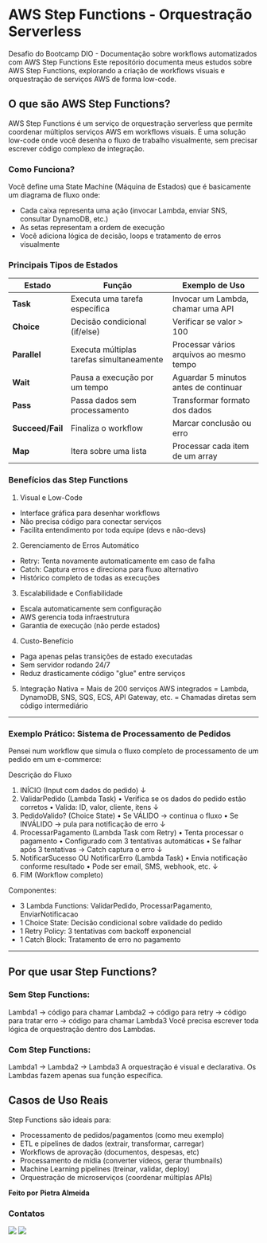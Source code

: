 #  AWS Step Functions - Orquestração Serverless

Desafio do Bootcamp DIO - Documentação sobre workflows automatizados com AWS Step Functions
Este repositório documenta meus estudos sobre AWS Step Functions, explorando a criação de workflows visuais e orquestração de serviços AWS de forma low-code.

## O que são AWS Step Functions?
AWS Step Functions é um serviço de orquestração serverless que permite coordenar múltiplos serviços AWS em workflows visuais. É uma solução low-code onde você desenha o fluxo de trabalho visualmente, sem precisar escrever código complexo de integração.

### Como Funciona?
Você define uma State Machine (Máquina de Estados) que é basicamente um diagrama de fluxo onde:

- Cada caixa representa uma ação (invocar Lambda, enviar SNS, consultar DynamoDB, etc.)
- As setas representam a ordem de execução
- Você adiciona lógica de decisão, loops e tratamento de erros visualmente

### Principais Tipos de Estados

| Estado | Função | Exemplo de Uso |
|--------|--------|----------------|
| **Task** | Executa uma tarefa específica | Invocar um Lambda, chamar uma API |
| **Choice** | Decisão condicional (if/else) | Verificar se valor > 100 |
| **Parallel** | Executa múltiplas tarefas simultaneamente | Processar vários arquivos ao mesmo tempo |
| **Wait** | Pausa a execução por um tempo | Aguardar 5 minutos antes de continuar |
| **Pass** | Passa dados sem processamento | Transformar formato dos dados |
| **Succeed/Fail** | Finaliza o workflow | Marcar conclusão ou erro |
| **Map** | Itera sobre uma lista | Processar cada item de um array |

### Benefícios das Step Functions

 1. Visual e Low-Code
- Interface gráfica para desenhar workflows
- Não precisa código para conectar serviços
- Facilita entendimento por toda equipe (devs e não-devs)

 2. Gerenciamento de Erros Automático
- Retry: Tenta novamente automaticamente em caso de falha
- Catch: Captura erros e direciona para fluxo alternativo
- Histórico completo de todas as execuções

3. Escalabilidade e Confiabilidade
- Escala automaticamente sem configuração
- AWS gerencia toda infraestrutura
- Garantia de execução (não perde estados)

4. Custo-Benefício
- Paga apenas pelas transições de estado executadas
- Sem servidor rodando 24/7
- Reduz drasticamente código "glue" entre serviços

 5. Integração Nativa
= Mais de 200 serviços AWS integrados
= Lambda, DynamoDB, SNS, SQS, ECS, API Gateway, etc.
= Chamadas diretas sem código intermediário

------------------------------------------------------------------------------------------------------------------------------
### Exemplo Prático: Sistema de Processamento de Pedidos
Pensei num workflow que simula o fluxo completo de processamento de um pedido em um e-commerce:

Descrição do Fluxo

1. INÍCIO (Input com dados do pedido)
    ↓
2. ValidarPedido (Lambda Task)
   • Verifica se os dados do pedido estão corretos
   • Valida: ID, valor, cliente, itens
    ↓
3. PedidoValido? (Choice State)
   • Se VÁLIDO → continua o fluxo
   • Se INVÁLIDO → pula para notificação de erro
    ↓
4. ProcessarPagamento (Lambda Task com Retry)
   • Tenta processar o pagamento
   • Configurado com 3 tentativas automáticas
   • Se falhar após 3 tentativas → Catch captura o erro
    ↓
5. NotificarSucesso OU NotificarErro (Lambda Task)
   • Envia notificação conforme resultado
   • Pode ser email, SMS, webhook, etc.
    ↓
6. FIM (Workflow completo)
   
Componentes:
- 3 Lambda Functions: ValidarPedido, ProcessarPagamento, EnviarNotificacao
- 1 Choice State: Decisão condicional sobre validade do pedido
- 1 Retry Policy: 3 tentativas com backoff exponencial
- 1 Catch Block: Tratamento de erro no pagamento
------------------------------------------------------------------------------------------------------------------------------

## Por que usar Step Functions?
 ### Sem Step Functions:
Lambda1 → código para chamar Lambda2
       → código para retry
       → código para tratar erro
       → código para chamar Lambda3
Você precisa escrever toda lógica de orquestração dentro dos Lambdas.

### Com Step Functions:
Lambda1 → Lambda2 → Lambda3
A orquestração é visual e declarativa. Os Lambdas fazem apenas sua função específica.



## Casos de Uso Reais
Step Functions são ideais para:

- Processamento de pedidos/pagamentos (como meu exemplo)
- ETL e pipelines de dados (extrair, transformar, carregar)
- Workflows de aprovação (documentos, despesas, etc)
- Processamento de mídia (converter vídeos, gerar thumbnails)
- Machine Learning pipelines (treinar, validar, deploy)
- Orquestração de microserviços (coordenar múltiplas APIs)


**Feito por**
**Pietra Almeida**

### Contatos
<div> 
    <a href = "mailto:costapietra@gmail.com"><img loading="lazy" src="https://img.shields.io/badge/Gmail-D14836?style=for-the-badge&logo=gmail&logoColor=white" target="_blank"></a>
    <a href="https://www.linkedin.com/in/almeidapietra" target="_blank"><img loading="lazy" src="https://img.shields.io/badge/-LinkedIn-%230077B5?style=for-the-badge&logo=linkedin&logoColor=white" target="_blank"></a>   
</div>
